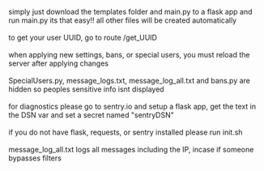 simply just download the templates folder and main.py to a flask app and run main.py its that easy!! all other files will be created automatically<br><br>
to get your user UUID, go to route /get_UUID<br><br>
when applying new settings, bans, or special users, you must reload the server after applying changes<br><br>
SpecialUsers.py, message_logs.txt, message_log_all.txt and bans.py are hidden so peoples sensitive info isnt displayed<br><br>
for diagnostics please go to sentry.io and setup a flask app, get the text in the DSN var and set a secret named "sentryDSN"<br><br>
if you do not have flask, requests, or sentry installed please run init.sh<br><br>
message_log_all.txt logs all messages including the IP, incase if someone bypasses filters